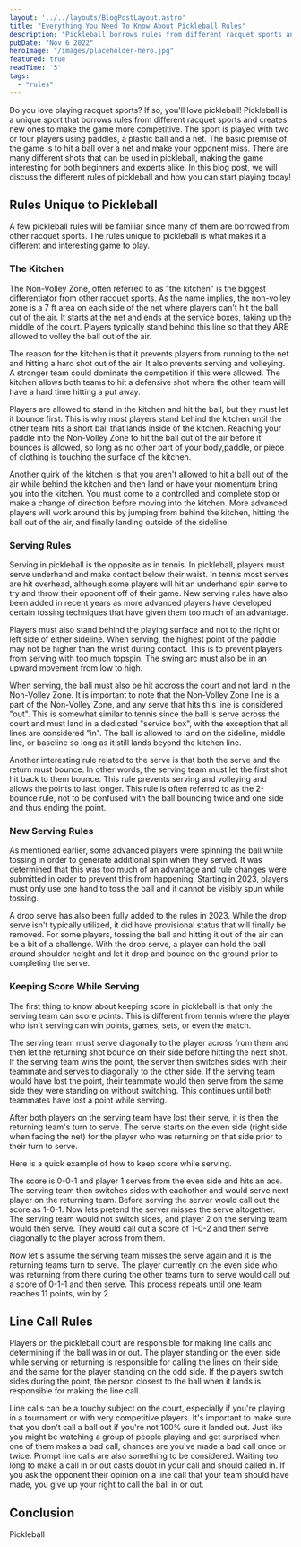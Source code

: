 ```yaml
---
layout: '../../layouts/BlogPostLayout.astro'
title: "Everything You Need To Know About Pickleball Rules"
description: "Pickleball borrows rules from different racquet sports and creates new ones to make this such a unique game to play."
pubDate: "Nov 6 2022"
heroImage: "/images/placeholder-hero.jpg"
featured: true
readTime: '5'
tags: 
  - "rules"
---
```


Do you love playing racquet sports? If so, you'll love pickleball! Pickleball is a unique sport that borrows rules from different racquet sports and creates new ones to make the game more competitive. The sport is played with two or four players using paddles, a plastic ball and a net. The basic premise of the game is to hit a ball over a net and make your opponent miss. There are many different shots that can be used in pickleball, making the game interesting for both beginners and experts alike. In this blog post, we will discuss the different rules of pickleball and how you can start playing today!


## Rules Unique to Pickleball

A few pickleball rules will be familiar since many of them are borrowed from other racquet sports. The rules unique to pickleball is what makes it a different and interesting game to play. 

### The Kitchen

The Non-Volley Zone, often referred to as "the kitchen" is the biggest differentiator from other racquet sports. As the name implies, the non-volley zone is a 7 ft area on each side of the net where players can't hit the ball out of the air. It starts at the net and ends at the service boxes, taking up the middle of the court. Players typically stand behind this line so that they ARE allowed to volley the ball out of the air. 

The reason for the kitchen is that it prevents players from running to the net and hitting a hard shot out of the air. It also prevents serving and volleying. A stronger team could dominate the competition if this were allowed. The kitchen allows both teams to hit a defensive shot where the other team will have a hard time hitting a put away.

Players are allowed to stand in the kitchen and hit the ball, but they must let it bounce first. This is why most players stand behind the kitchen until the other team hits a short ball that lands inside of the kitchen. Reaching your paddle into the Non-Volley Zone to hit the ball out of the air before it bounces is allowed, so long as no other part of your body,paddle, or piece of clothing is touching the surface of the kitchen.

Another quirk of the kitchen is that you aren't allowed to hit a ball out of the air while behind the kitchen and then land or have your momentum bring you into the kitchen. You must come to a controlled and complete stop or make a change of direction before moving into the kitchen. More advanced players will work around this by jumping from behind the kitchen, hitting the ball out of the air, and finally landing outside of the sideline. 

### Serving Rules

Serving in pickleball is the opposite as in tennis. In pickleball, players must serve underhand and make contact below their waist. In tennis most serves are hit overhead, although some players will hit an underhand spin serve to try and throw their opponent off of their game. New serving rules have also been added in recent years as more advanced players have developed certain tossing techniques that have given them too much of an advantage.

Players must also stand behind the playing surface and not to the right or left side of either sideline. When serving, the highest point of the paddle may not be higher than the wrist during contact. This is to prevent players from serving with too much topspin. The swing arc must also be in an upward movement from low to high. 

When serving, the ball must also be hit accross the court and not land in the Non-Volley Zone. It is important to note that the Non-Volley Zone line is a part of the Non-Volley Zone, and any serve that hits this line is considered "out". This is somewhat similar to tennis since the ball is serve across the court and must land in a dedicated "service box", with the exception that all lines are considered "in". The ball is allowed to land on the sideline, middle line, or baseline so long as it still lands beyond the kitchen line.

Another interesting rule related to the serve is that both the serve and the return must bounce. In other words, the serving team must let the first shot hit back to them bounce. This rule prevents serving and volleying and allows the points to last longer. This rule is often referred to as the 2-bounce rule, not to be confused with the ball bouncing twice and one side and thus ending the point.

### New Serving Rules

As mentioned earlier, some advanced players were spinning the ball while tossing in order to generate additional spin when they served. It was determined that this was too much of an advantage and rule changes were submitted in order to prevent this from happening. Starting in 2023, players must only use one hand to toss the ball and it cannot be visibly spun while tossing.

A drop serve has also been fully added to the rules in 2023. While the drop serve isn't typically utilized, it did have provisional status that will finally be removed. For some players, tossing the ball and hitting it out of the air can be a bit of a challenge. With the drop serve, a player can hold the ball around shoulder height and let it drop and bounce on the ground prior to completing the serve.

### Keeping Score While Serving

The first thing to know about keeping score in pickleball is that only the serving team can score points. This is different from tennis where the player who isn't serving can win points, games, sets, or even the match.

The serving team must serve diagonally to the player across from them and then let the returning shot bounce on their side before hitting the next shot. If the serving team wins the point, the server then switches sides with their teammate and serves to diagonally to the other side. If the serving team would have lost the point, their teammate would then serve from the same side they were standing on without switching. This continues until both teammates have lost a point while serving.

After both players on the serving team have lost their serve, it is then the returning team's turn to serve. The serve starts on the even side (right side when facing the net) for the player who was returning on that side prior to their turn to serve.

Here is a quick example of how to keep score while serving. 

The score is 0-0-1 and player 1 serves from the even side and hits an ace. The serving team then switches sides with eachother and would serve next player on the returning team. Before serving the server would call out the score as 1-0-1. Now lets pretend the server misses the serve altogether. The serving team would not switch sides, and player 2 on the serving team would then serve. They would call out a score of 1-0-2 and then serve diagonally to the player across from them.

Now let's assume the serving team misses the serve again and it is the returning teams turn to serve. The player currently on the even side who was returning from there during the other teams turn to serve would call out a score of 0-1-1 and then serve. This process repeats until one team reaches 11 points, win by 2.

## Line Call Rules

Players on the pickleball court are responsible for making line calls and determining if the ball was in or out. The player standing on the even side while serving or returning is responsible for calling the lines on their side, and the same for the player standing on the odd side. If the players switch sides during the point, the person closest to the ball when it lands is responsible for making the line call. 

Line calls can be a touchy subject on the court, especially if you're playing in a tournament or with very competitive players. It's important to make sure that you don't call a ball out if you're not 100% sure it landed out. Just like you might be watching a group of people playing and get surprised when one of them makes a bad call, chances are you've made a bad call once or twice. Prompt line calls are also something to be considered. Waiting too long to make a call in or out casts doubt in your call and should called in. If you ask the opponent their opinion on a line call that your team should have made, you give up your right to call the ball in or out.

## Conclusion

Pickleball 

